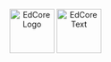 <p align="center">
  <img src="https://github.com/user-attachments/assets/7ae69be0-f3de-48d6-80ce-a89bb983ae72" alt="EdCore Logo" height="80">
  <img src="https://github.com/user-attachments/assets/71bc0532-a00d-4477-ada1-3ea86796feb2" alt="EdCore Text" height="80">
</p>

